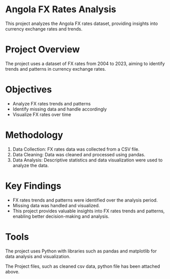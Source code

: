 # Angola FX Rates Analysis
This project analyzes the Angola FX rates dataset, providing insights into currency exchange rates and trends.

# Project Overview
The project uses a dataset of FX rates from 2004 to 2023, aiming to identify trends and patterns in currency exchange rates.

# Objectives
- Analyze FX rates trends and patterns
- Identify missing data and handle accordingly
- Visualize FX rates over time

# Methodology
1. Data Collection: FX rates data was collected from a CSV file.
2. Data Cleaning: Data was cleaned and processed using pandas.
3. Data Analysis: Descriptive statistics and data visualization were used to analyze the data.

# Key Findings
- FX rates trends and patterns were identified over the analysis period.
- Missing data was handled and visualized.
- This project provides valuable insights into FX rates trends and patterns, enabling better decision-making and analysis.

# Tools
The project uses Python with libraries such as pandas and matplotlib for data analysis and visualization.

The Project files, such as cleaned csv data, python file has been attached above.
